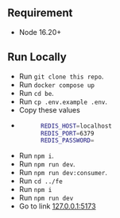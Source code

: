 ## Requirement
- Node 16.20+

## Run Locally
- Run `git clone this repo`.
- Run `docker compose up`
- Run `cd be`.
- Run `cp .env.example .env`.
- Copy these values
- ```bash
        REDIS_HOST=localhost
        REDIS_PORT=6379
        REDIS_PASSWORD=
  ```
- Run `npm i`.
- Run `npm run dev`.
- Run `npm run dev:consumer`.
- Run `cd ../fe`
- Run `npm i`
- Run `npm run dev`
- Go to link [127.0.0.1:5173](http://127.0.0.1:5173/)